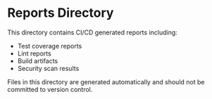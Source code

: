 # Reports Directory

This directory contains CI/CD generated reports including:

- Test coverage reports
- Lint reports
- Build artifacts
- Security scan results

Files in this directory are generated automatically and should not be committed to version control.
